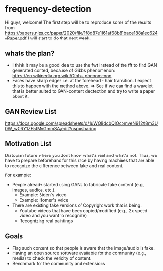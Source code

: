 <!--
<p align="center">
  <img src="docs/source/logo.png" height="150">
</p>
-->

# frequency-detection

Hi guys, welcome!
The first step will be to reproduce some of the results from
https://papers.nips.cc/paper/2020/file/1f8d87e1161af68b81bace188a1ec624-Paper.pdf
I will start to do that next week.

## whats the plan?
 - I think it may be a good idea to use the fwt instead of the fft to find GAN
   generated conted, because of Gibbs phenomenon:
   https://en.wikipedia.org/wiki/Gibbs_phenomenon
 - Faces have sharp edges i.e. at the forehead - hair transition. I expect
   this to happen with the method above.
 => See if we can find a wavelet that is better suited to GAN-content 
    dectection and try to write a paper about it.

## GAN Review List

https://docs.google.com/spreadsheets/d/1uWQBdcbQIOcomveN912X8m3U0W_wORY1ZF5tMvGmmSA/edit?usp=sharing

## Motivation List
Distopian future where you dont know what's real and what's not. Thus, we have to prepare beforehand
for this race by having machines that are able to recognize the difference between fake and real content.

For example:
- People already started using GANs to fabricate fake content (e.g., images, audios, etc.).
  - Example: Biden's video
  - Example: Homer's voice
- There are existing fake versions of Copyright work that is being. 
  - Youtube videos that have been copied/modified (e.g., 2x speed video and you want to recognize)
  - Recognizing real paintings 

## Goals
- Flag such content so that people is aware that the image/audio is fake.
- Having an open source software available for the community (e.g., media) to check the vericity of content.
- Benchmark for the community and extensions
